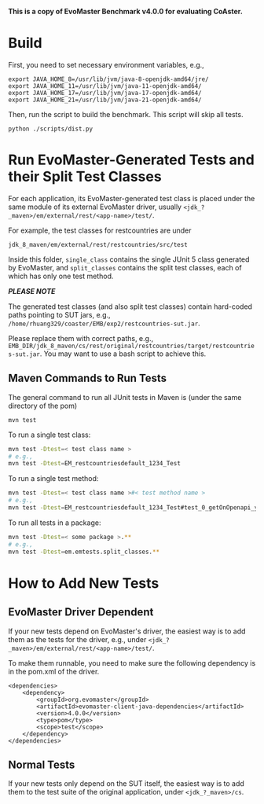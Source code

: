 **This is a copy of EvoMaster Benchmark v4.0.0 for evaluating CoAster.**

# Build

First, you need to set necessary environment variables, e.g.,
```
export JAVA_HOME_8=/usr/lib/jvm/java-8-openjdk-amd64/jre/
export JAVA_HOME_11=/usr/lib/jvm/java-11-openjdk-amd64/
export JAVA_HOME_17=/usr/lib/jvm/java-17-openjdk-amd64/
export JAVA_HOME_21=/usr/lib/jvm/java-21-openjdk-amd64/
```

Then, run the script to build the benchmark. This script will skip all tests.
```
python ./scripts/dist.py
```

# Run EvoMaster-Generated Tests and their Split Test Classes

For each application, its EvoMaster-generated test class is placed under the same module of its external EvoMaster driver, usually `<jdk_?_maven>/em/external/rest/<app-name>/test/`.

For example, the test classes for restcountries are under
```
jdk_8_maven/em/external/rest/restcountries/src/test
```

Inside this folder, `single_class` contains the single JUnit 5 class generated by EvoMaster, and `split_classes` contains the split test classes, each of which has only one test method.

***PLEASE NOTE***

The generated test classes (and also split test classes) contain hard-coded paths pointing to SUT jars, e.g., `/home/rhuang329/coaster/EMB/exp2/restcountries-sut.jar`.

Please replace them with correct paths, e.g., `EMB_DIR/jdk_8_maven/cs/rest/original/restcountries/target/restcountries-sut.jar`. 
You may want to use a bash script to achieve this.

## Maven Commands to Run Tests

The general command to run all JUnit tests in Maven is (under the same directory of the pom)
```
mvn test
```

To run a single test class:
```bash
mvn test -Dtest=< test class name >
# e.g.,
mvn test -Dtest=EM_restcountriesdefault_1234_Test
```

To run a single test method:
```bash
mvn test -Dtest=< test class name >#< test method name >
# e.g.,
mvn test -Dtest=EM_restcountriesdefault_1234_Test#test_0_getOnOpenapi_yamlReturnsContent
```

To run all tests in a package:
```bash
mvn test -Dtest=< some package >.**
# e.g.,
mvn test -Dtest=em.emtests.split_classes.**
```

# How to Add New Tests

## EvoMaster Driver Dependent

If your new tests depend on EvoMaster's driver, the easiest way is to add them as the tests for the driver, e.g., under `<jdk_?_maven>/em/external/rest/<app-name>/test/`.

To make them runnable, you need to make sure the following dependency is in the pom.xml of the driver.
```
<dependencies>
    <dependency>
        <groupId>org.evomaster</groupId>
        <artifactId>evomaster-client-java-dependencies</artifactId>
        <version>4.0.0</version>
        <type>pom</type>
        <scope>test</scope>
    </dependency>
</dependencies>
```

## Normal Tests

If your new tests only depend on the SUT itself, the easiest way is to add them to the test suite of the original application, under `<jdk_?_maven>/cs`.
